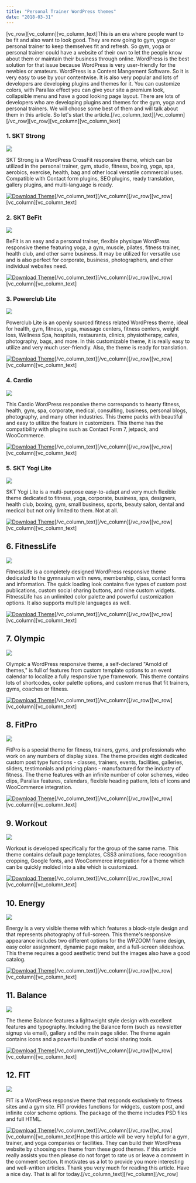 ```yaml
---
title: "Personal Trainer WordPress themes"
date: "2018-03-31"
---
```


\[vc_row\]\[vc_column\]\[vc_column_text\]This is an era where people want to be fit and also want to look good. They are now going to gym, yoga or personal trainer to keep themselves fit and refresh. So gym, yoga or personal trainer could have a website of their own to let the people know about them or maintain their business through online. WordPress is the best solution for that issue because WordPress is very user-friendly for the newbies or amateurs. WordPress is a Content Mangement Software. So it is very easy to use by your contentwise. It is also very popular and lots of developers are developing plugins and themes for it. You can customize colors, with Parallax effect you can give your site a premium look, collapsible menu and have a good looking page layout. There are lots of developers who are developing plugins and themes for the gym, yoga and personal trainers. We will choose some best of them and will talk about them in this article. So let's start the article.\[/vc_column_text\]\[/vc_column\]\[/vc_row\]\[vc_row\]\[vc_column\]\[vc_column_text\]

### 1\. SKT Strong

![](/assets/blog/images/SKT-Strong.png)

SKT Strong is a WordPress CrossFit responsive theme, which can be utilized in the personal trainer, gym, studio, fitness, boxing, yoga, spa, aerobics, exercise, health, bag and other local versatile commercial uses. Compatible with Contact form plugins, SEO plugins, ready translation, gallery plugins, and multi-language is ready.

[![Download Theme](/assets/blog/images/Download-Theme.png)](https://downloads.wordpress.org/theme/skt-strong.1.5.zip)\[/vc_column_text\]\[/vc_column\]\[/vc_row\]\[vc_row\]\[vc_column\]\[vc_column_text\]

### 2\. SKT BeFit

![](/assets/blog/images/SKT-BeFit.png)

BeFit is an easy and a personal trainer, flexible physique WordPress responsive theme featuring yoga, a gym, muscle, pilates, fitness trainer, health club, and other same business. It may be utilized for versatile use and is also perfect for corporate, business, photographers, and other individual websites need.

[![Download Theme](/assets/blog/images/Download-Theme.png)](https://downloads.wordpress.org/theme/skt-befit.2.1.zip)\[/vc_column_text\]\[/vc_column\]\[/vc_row\]\[vc_row\]\[vc_column\]\[vc_column_text\]

### 3\. Powerclub Lite

![](/assets/blog/images/Powerclub-Lite.png)

Powerclub Lite is an openly sourced fitness related WordPress theme, ideal for health, gym, fitness, yoga, massage centers, fitness centers, weight loss, Wellness Spa, hospitals, restaurants, clinics, physiotherapy, cafes, photography, bags, and more. In this customizable theme, it is really easy to utilize and very much user-friendly. Also, the theme is ready for translation.

[![Download Theme](/assets/blog/images/Download-Theme.png)](https://downloads.wordpress.org/theme/powerclub-lite.1.0.7.zip)\[/vc_column_text\]\[/vc_column\]\[/vc_row\]\[vc_row\]\[vc_column\]\[vc_column_text\]

### 4\. Cardio

![](/assets/blog/images/Cardio.png)

This Cardio WordPress responsive theme corresponds to hearty fitness, health, gym, spa, corporate, medical, consulting, business, personal blogs, photography, and many other industries. This theme packs with beautiful and easy to utilize the feature in customizers. This theme has the compatibility with plugins such as Contact Form 7, jetpack, and WooCommerce.

[![Download Theme](/assets/blog/images/Download-Theme.png)](https://downloads.wordpress.org/theme/cardio.1.2.4.zip)\[/vc_column_text\]\[/vc_column\]\[/vc_row\]\[vc_row\]\[vc_column\]\[vc_column_text\]

### 5\. SKT Yogi Lite

![](/assets/blog/images/SKT-Yogi-Lite.png)

SKT Yogi Lite is a multi-purpose easy-to-adapt and very much flexible theme dedicated to fitness, yoga, corporate, business, spa, designers, health club, boxing, gym, small business, sports, beauty salon, dental and medical but not only limited to them. Not at all.

[![Download Theme](/assets/blog/images/Download-Theme.png)](https://downloads.wordpress.org/theme/skt-yogi-lite.1.6.zip)\[/vc_column_text\]\[/vc_column\]\[/vc_row\]\[vc_row\]\[vc_column\]\[vc_column_text\]

## 6\. FitnessLife

![](/assets/blog/images/fitness-life-wordpress-theme.jpg)

FitnessLife is a completely designed WordPress responsive theme dedicated to the gymnasium with news, membership, class, contact forms and information. The quick loading look contains five types of custom post publications, custom social sharing buttons, and nine custom widgets. FitnessLife has an unlimited color palette and powerful customization options. It also supports multiple languages as well.

[![Download Theme](/assets/blog/images/Download-Theme.png)](https://wplook.com/product/themes/fitness-sport/fitnesslife-fitness-wordpress-theme/)\[/vc_column_text\]\[/vc_column\]\[/vc_row\]\[vc_row\]\[vc_column\]\[vc_column_text\]

## 7\. Olympic

![](/assets/blog/images/olympic.jpg)

Olympic a WordPress responsive theme, a self-declared "Arnold of themes," is full of features from custom template options to an event calendar to localize a fully responsive type framework. This theme contains lots of shortcodes, color palette options, and custom menus that fit trainers, gyms, coaches or fitness.

[![Download Theme](/assets/blog/images/Download-Theme.png)](https://www.cssigniter.com/themes/olympic)\[/vc_column_text\]\[/vc_column\]\[/vc_row\]\[vc_row\]\[vc_column\]\[vc_column_text\]

## 8\. FitPro

![](/assets/blog/images/FitPro.jpg)

FitPro is a special theme for fitness, trainers, gyms, and professionals who work on any numbers of display sizes. The theme provides eight dedicated custom post type functions - classes, trainers, events, facilities, galleries, sliders, testimonials and pricing plans - manufactured for the industry of fitness. The theme features with an infinite number of color schemes, video clips, Parallax features, calendars, flexible heading pattern, lots of icons and WooCommerce integration.

[![Download Theme](/assets/blog/images/Download-Theme.png)](https://1.envato.market/c/1309180/275988/4415?u=https%3A%2F%2Fthemeforest.net%2Fitem%2Ffitpro-events-fitness-gym-sports-wordpress-theme%2F7755037)\[/vc_column_text\]\[/vc_column\]\[/vc_row\]\[vc_row\]\[vc_column\]\[vc_column_text\]

## 9\. Workout

![](/assets/blog/images/workout.jpg)

Workout is developed specifically for the group of the same name. This theme contains default page templates, CSS3 animations, face recognition cropping, Google fonts, and WooCommerce integration for a theme which can be quickly molded into a site which is customized.

[![Download Theme](/assets/blog/images/Download-Theme.png)](https://1.envato.market/c/1309180/275988/4415?u=https%3A%2F%2Fthemeforest.net%2Fitem%2Fworkout-a-responsive-wordpress-gym-theme%2F6549383)\[/vc_column_text\]\[/vc_column\]\[/vc_row\]\[vc_row\]\[vc_column\]\[vc_column_text\]

## 10\. Energy

![](/assets/blog/images/Energy.jpg)

Energy is a very visible theme with which features a block-style design and that represents photography of full-screen. This theme's responsive appearance includes two different options for the WPZOOM frame design, easy color assignment, dynamic page maker, and a full-screen slideshow. This theme requires a good aesthetic trend but the images also have a good catalog.

[![Download Theme](/assets/blog/images/Download-Theme.png)](https://www.wpzoom.com/themes/energy)\[/vc_column_text\]\[/vc_column\]\[/vc_row\]\[vc_row\]\[vc_column\]\[vc_column_text\]

## 11\. Balance

![](/assets/blog/images/balance.jpg)

The theme Balance features a lightweight style design with excellent features and typography. Including the Balance form (such as newsletter signup via email), gallery and the main page slider. The theme again contains icons and a powerful bundle of social sharing tools.

[![Download Theme](/assets/blog/images/Download-Theme.png)](https://1.envato.market/c/1309180/275988/4415?u=https%3A%2F%2Fthemeforest.net%2Fitem%2Fbalance-gym-fitness-wordpress-html-5-theme%2F2862717)\[/vc_column_text\]\[/vc_column\]\[/vc_row\]\[vc_row\]\[vc_column\]\[vc_column_text\]

## 12\. FIT

![](/assets/blog/images/fit.jpg)

FIT is a WordPress responsive theme that responds exclusively to fitness sites and a gym site. FIT provides functions for widgets, custom post, and infinite color scheme options. The package of the theme includes PSD files and full HTML.

[![Download Theme](/assets/blog/images/Download-Theme.png)](https://1.envato.market/c/1309180/275988/4415?u=https%3A%2F%2Fthemeforest.net%2Fitem%2Ffit-fitnessgym-responsive-wordpress-theme%2F3407694)\[/vc_column_text\]\[/vc_column\]\[/vc_row\]\[vc_row\]\[vc_column\]\[vc_column_text\]Hope this article will be very helpful for a gym, trainer, and yoga companies or facilities. They can build their WordPress website by choosing one theme from these good themes. If this article really assists you then please do not forget to rate us or leave a comment in the comment section. It motivates us a lot to provide you more interesting and well-written articles. Thank you very much for reading this article. Have a nice day. That is all for today.\[/vc_column_text\]\[/vc_column\]\[/vc_row\]
